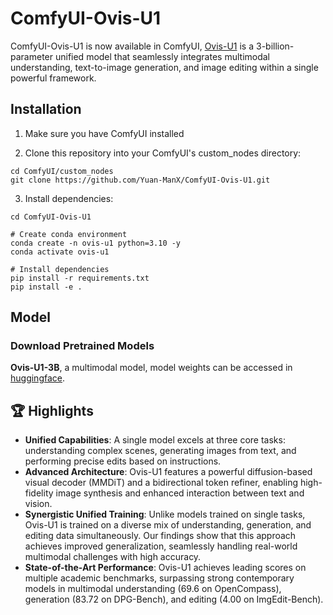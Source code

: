 # ComfyUI-Ovis-U1

ComfyUI-Ovis-U1 is now available in ComfyUI, [Ovis-U1](https://github.com/AIDC-AI/Ovis-U1) is a 3-billion-parameter unified model that seamlessly integrates multimodal understanding, text-to-image generation, and image editing within a single powerful framework.



## Installation

1. Make sure you have ComfyUI installed

2. Clone this repository into your ComfyUI's custom_nodes directory:
```
cd ComfyUI/custom_nodes
git clone https://github.com/Yuan-ManX/ComfyUI-Ovis-U1.git
```

3. Install dependencies:
```
cd ComfyUI-Ovis-U1

# Create conda environment
conda create -n ovis-u1 python=3.10 -y
conda activate ovis-u1

# Install dependencies
pip install -r requirements.txt
pip install -e .
```


## Model

### Download Pretrained Models

**Ovis-U1-3B**, a multimodal model, model weights can be accessed in [huggingface](https://huggingface.co/AIDC-AI/Ovis-U1-3B).


## 🏆 Highlights

*   **Unified Capabilities**: A single model excels at three core tasks: understanding complex scenes, generating images from text, and performing precise edits based on instructions.
*   **Advanced Architecture**: Ovis-U1 features a powerful diffusion-based visual decoder (MMDiT) and a bidirectional token refiner, enabling high-fidelity image synthesis and enhanced interaction between text and vision.
*   **Synergistic Unified Training**: Unlike models trained on single tasks, Ovis-U1 is trained on a diverse mix of understanding, generation, and editing data simultaneously. Our findings show that this approach achieves improved generalization, seamlessly handling real-world multimodal challenges with high accuracy.
*   **State-of-the-Art Performance**: Ovis-U1 achieves leading scores on multiple academic benchmarks, surpassing strong contemporary models in multimodal understanding (69.6 on OpenCompass), generation (83.72 on DPG-Bench), and editing (4.00 on ImgEdit-Bench).

